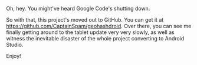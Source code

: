 Oh, hey.  You might've heard Google Code's shutting down.

So with that, this project's moved out to GitHub.  You can get it at https://github.com/CaptainSpam/geohashdroid.  Over there, you can see me finally getting around to the tablet update very very slowly, as well as witness the inevitable disaster of the whole project converting to Android Studio.

Enjoy!